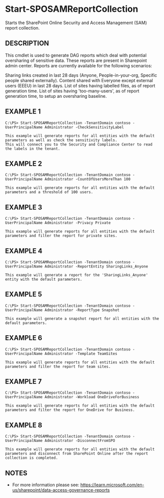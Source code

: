 # Start-SPOSAMReportCollection

Starts the SharePoint Online Security and Access Management (SAM) report collection.

## DESCRIPTION

This cmdlet is used to generate DAG reports which deal with potential oversharing of sensitive data.
These reports are present in Sharepoint admin center. Reports are currently available for the following scenarios:

Sharing links created in last 28 days (Anyone, People-in-your-org, Specific people shared externally).
Content shared with Everyone except external users (EEEU) in last 28 days.
List of sites having labelled files, as of report generation time.
List of sites having 'too-many-users', as of report generation time, to setup an oversharing baseline.

## EXAMPLE 1
    C:\PS> Start-SPOSAMReportCollection -TenantDomain contoso -UserPrincipalName Administrator -CheckSensitivityLabel

    This example will generate reports for all entities with the default parameters as well as check the sensitivity labels.
    This will connect you to the Security and Compliance Center to read the labels in the tenant.

## EXAMPLE 2
    C:\PS> Start-SPOSAMReportCollection -TenantDomain contoso -UserPrincipalName Administrator -CountOfUsersMoreThan 100

    This example will generate reports for all entities with the default parameters and a threshold of 100 users.

## EXAMPLE 3
    C:\PS> Start-SPOSAMReportCollection -TenantDomain contoso -UserPrincipalName Administrator -Privacy Private

    This example will generate reports for all entities with the default parameters and filter the report for private sites.

## EXAMPLE 4
    C:\PS> Start-SPOSAMReportCollection -TenantDomain contoso -UserPrincipalName Administrator -ReportEntity SharingLinks_Anyone

    This example will generate a report for the 'SharingLinks_Anyone' entity with the default parameters.

## EXAMPLE 5
    C:\PS> Start-SPOSAMReportCollection -TenantDomain contoso -UserPrincipalName Administrator -ReportType Snapshot

    This example will generate a snapshot report for all entities with the default parameters.

## EXAMPLE 6
    C:\PS> Start-SPOSAMReportCollection -TenantDomain contoso -UserPrincipalName Administrator -Template TeamSites

    This example will generate reports for all entities with the default parameters and filter the report for team sites.

## EXAMPLE 7
    C:\PS> Start-SPOSAMReportCollection -TenantDomain contoso -UserPrincipalName Administrator -Workload OneDriveForBusiness

    This example will generate reports for all entities with the default parameters and filter the report for OneDrive for Business.

## EXAMPLE 8
    C:\PS> Start-SPOSAMReportCollection -TenantDomain contoso -UserPrincipalName Administrator -DisconnectFromSPO

    This example will generate reports for all entities with the default parameters and disconnect from SharePoint Online after the report collection is completed.

## NOTES
- For more information please see: https://learn.microsoft.com/en-us/sharepoint/data-access-governance-reports
